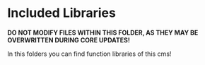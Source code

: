 # Included Libraries

**DO NOT MODIFY FILES WITHIN THIS FOLDER, AS THEY MAY BE OVERWRITTEN DURING CORE UPDATES!**

In this folders you can find function libraries of this cms!